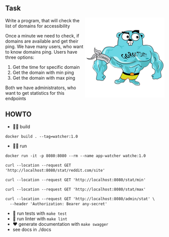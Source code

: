 ## Task
<img align="right" width="50%" src="./images/big-gopher.jpg">
Write a program, that will check the list of domains for accessibility

Once a minute we need to check, if domains are available and get their ping.
We have many users, who want to know domains ping.
Users have three options:

1. Get the time for specific domain
2. Get the domain with min ping
3. Get the domain with max ping

Both we have administrators, who want to get statistics for this endpoints


## HOWTO
- :running_man: build
```
docker build . --tag=watcher:1.0
```
- :running_man: run
```
docker run -it -p 8080:8080 --rm --name app-watcher watche:1.0
```

```
curl --location --request GET 'http://localhost:8080/stat/reddit.com/site'
```

```
curl --location --request GET 'http://localhost:8080/stat/min'
```

```
curl --location --request GET 'http://localhost:8080/stat/max'
```

```
curl --location --request GET 'http://localhost:8080/admin/stat' \
  --header 'Authorization: Bearer any-secret'
```
- :test_tube: run tests with `make test`
- :sunflower: run linter with `make lint`
- :heart: generate documentation with `make swagger`
- see docs in ./docs
